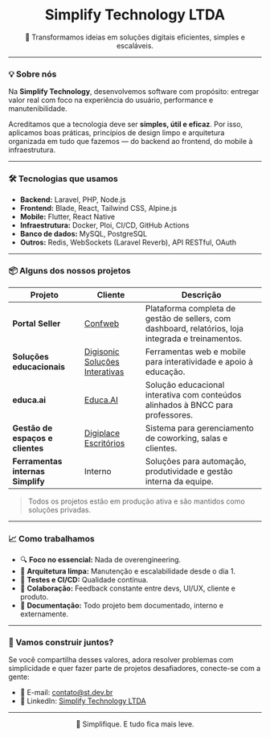 <h1 align="center">Simplify Technology LTDA</h1>
<p align="center">🚀 Transformamos ideias em soluções digitais eficientes, simples e escaláveis.</p>

---

### 💡 Sobre nós

Na **Simplify Technology**, desenvolvemos software com propósito: entregar valor real com foco na experiência do usuário, performance e manutenibilidade.

Acreditamos que a tecnologia deve ser **simples, útil e eficaz**. Por isso, aplicamos boas práticas, princípios de design limpo e arquitetura organizada em tudo que fazemos — do backend ao frontend, do mobile à infraestrutura.

---

### 🛠️ Tecnologias que usamos

- **Backend:** Laravel, PHP, Node.js  
- **Frontend:** Blade, React, Tailwind CSS, Alpine.js  
- **Mobile:** Flutter, React Native  
- **Infraestrutura:** Docker, Ploi, CI/CD, GitHub Actions  
- **Banco de dados:** MySQL, PostgreSQL  
- **Outros:** Redis, WebSockets (Laravel Reverb), API RESTful, OAuth

---

### 📦 Alguns dos nossos projetos

| Projeto | Cliente | Descrição |
|--------|---------|-----------|
| **Portal Seller** | [Confweb](https://confweb.com.br) | Plataforma completa de gestão de sellers, com dashboard, relatórios, loja integrada e treinamentos. |
| **Soluções educacionais** | [Digisonic Soluções Interativas](https://digisonic.com.br) | Ferramentas web e mobile para interatividade e apoio à educação. | 
| **educa.ai** | [Educa.AI](https://educa.ai) | Solução educacional interativa com conteúdos alinhados à BNCC para professores. |
| **Gestão de espaços e clientes** | [Digiplace Escritórios](https://www.instagram.com/digiplace.bebedouro) | Sistema para gerenciamento de coworking, salas e clientes. |
| **Ferramentas internas Simplify** | Interno | Soluções para automação, produtividade e gestão interna da equipe. |

> Todos os projetos estão em produção ativa e são mantidos como soluções privadas.

---

### 📈 Como trabalhamos

- 🔍 **Foco no essencial:** Nada de overengineering.  
- 📐 **Arquitetura limpa:** Manutenção e escalabilidade desde o dia 1.  
- 🧪 **Testes e CI/CD:** Qualidade contínua.  
- 💬 **Colaboração:** Feedback constante entre devs, UI/UX, cliente e produto.  
- 🧠 **Documentação:** Todo projeto bem documentado, interno e externamente.

---

### 🤝 Vamos construir juntos?

Se você compartilha desses valores, adora resolver problemas com simplicidade e quer fazer parte de projetos desafiadores, conecte-se com a gente:

- 📧 E-mail: contato@st.dev.br  
- 💼 LinkedIn: [Simplify Technology LTDA](https://linkedin.com/company/technology-simplify)

---

<p align="center">💙 Simplifique. E tudo fica mais leve.</p>
